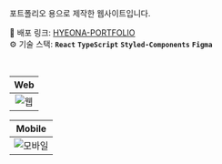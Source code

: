 포트폴리오 용으로 제작한 웹사이트입니다.

🔗 배포 링크: <a href="https://tata-v.github.io/hyeona-portfolio/" target = "_blank">HYEONA-PORTFOLIO</a>
<br />
⚙️ 기술 스택: **`React`** **`TypeScript`** **`Styled-Components`** **`Figma`**

<br />

|                                                        Web                                                         |
| :----------------------------------------------------------------------------------------------------------------: |
| ![웹](https://github.com/TATA-V/fe-sprint-my-agora-states/assets/113578923/8f93d351-9564-43ff-99c2-5a20d36caca7) |

|                                                          Mobile                                                          |
| :----------------------------------------------------------------------------------------------------------------------: |
| ![모바일](https://github.com/TATA-V/fe-sprint-my-agora-states/assets/113578923/e109328a-507c-423c-ad09-39c3c503653b) |
